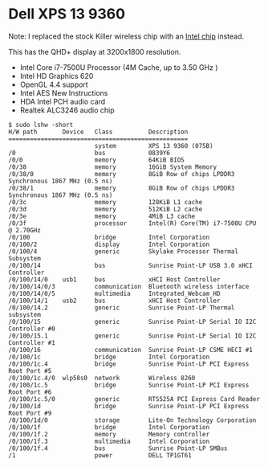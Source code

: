 # Dell XPS 13 9360

Note: I replaced the stock Killer wireless chip with an [Intel chip] instead.

This has the QHD+ display at 3200x1800 resolution.

* Intel Core i7-7500U Processor (4M Cache, up to 3.50 GHz )
* Intel HD Graphics 620
* OpenGL 4.4 support
* Intel AES New Instructions
* HDA Intel PCH audio card
* Realtek ALC3246 audio chip

```
$ sudo lshw -short
H/W path       Device   Class          Description
==================================================
                        system         XPS 13 9360 (075B)
/0                      bus            0839Y6
/0/0                    memory         64KiB BIOS
/0/38                   memory         16GiB System Memory
/0/38/0                 memory         8GiB Row of chips LPDDR3 Synchronous 1867 MHz (0.5 ns)
/0/38/1                 memory         8GiB Row of chips LPDDR3 Synchronous 1867 MHz (0.5 ns)
/0/3c                   memory         128KiB L1 cache
/0/3d                   memory         512KiB L2 cache
/0/3e                   memory         4MiB L3 cache
/0/3f                   processor      Intel(R) Core(TM) i7-7500U CPU @ 2.70GHz
/0/100                  bridge         Intel Corporation
/0/100/2                display        Intel Corporation
/0/100/4                generic        Skylake Processor Thermal Subsystem
/0/100/14               bus            Sunrise Point-LP USB 3.0 xHCI Controller
/0/100/14/0    usb1     bus            xHCI Host Controller
/0/100/14/0/3           communication  Bluetooth wireless interface
/0/100/14/0/5           multimedia     Integrated_Webcam_HD
/0/100/14/1    usb2     bus            xHCI Host Controller
/0/100/14.2             generic        Sunrise Point-LP Thermal subsystem
/0/100/15               generic        Sunrise Point-LP Serial IO I2C Controller #0
/0/100/15.1             generic        Sunrise Point-LP Serial IO I2C Controller #1
/0/100/16               communication  Sunrise Point-LP CSME HECI #1
/0/100/1c               bridge         Intel Corporation
/0/100/1c.4             bridge         Sunrise Point-LP PCI Express Root Port #5
/0/100/1c.4/0  wlp58s0  network        Wireless 8260
/0/100/1c.5             bridge         Sunrise Point-LP PCI Express Root Port #6
/0/100/1c.5/0           generic        RTS525A PCI Express Card Reader
/0/100/1d               bridge         Sunrise Point-LP PCI Express Root Port #9
/0/100/1d/0             storage        Lite-On Technology Corporation
/0/100/1f               bridge         Intel Corporation
/0/100/1f.2             memory         Memory controller
/0/100/1f.3             multimedia     Intel Corporation
/0/100/1f.4             bus            Sunrise Point-LP SMBus
/1                      power          DELL TP1GT61
```


[Intel chip]: http://ark.intel.com/products/86068/Intel-Dual-Band-Wireless-AC-8260
